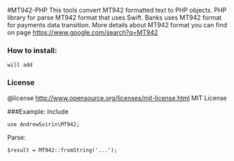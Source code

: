 #MT942-PHP
This tools convert MT942 formatted text to PHP objects. PHP library for parse MT942 format that uses Swift.
Banks uses MT942 format for payments data transition.
More details about MT942 format you can find on page https://www.google.com/search?q=MT942

### How to install:
`will add`

### License
@license http://www.opensource.org/licenses/mit-license.html  MIT License

###Example:
Include
```
use AndrewSvirin\MT942;
```
Parse:
```
$result = MT942::fromString('...');
```

